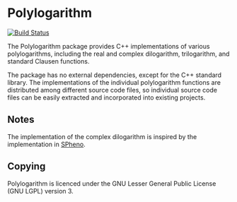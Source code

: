 Polylogarithm
=============

[![Build Status](https://travis-ci.org/Expander/polylogarithm.svg?branch=master)](https://travis-ci.org/Expander/polylogarithm)

The Polylogarithm package provides C++ implementations of various
polylogarithms, including the real and complex dilogarithm,
trilogarithm, and standard Clausen functions.

The package has no external dependencies, except for the C++ standard
library.  The implementations of the individual polylogarithm
functions are distributed among different source code files, so
individual source code files can be easily extracted and incorporated
into existing projects.


Notes
-----

The implementation of the complex dilogarithm is inspired by the
implementation in [SPheno](https://spheno.hepforge.org/).


Copying
-------

Polylogarithm is licenced under the GNU Lesser General Public License
(GNU LGPL) version 3.
